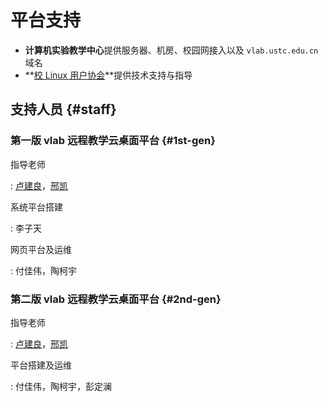 # 平台支持

- **计算机实验教学中心**提供服务器、机房、校园网接入以及 `vlab.ustc.edu.cn` 域名
- **[校 Linux 用户协会](https://lug.ustc.edu.cn/)**提供技术支持与指导

## 支持人员 {#staff}

### 第一版 vlab 远程教学云桌面平台 {#1st-gen}

指导老师

: [卢建良](mailto:lujl@ustc.edu.cn)，[邢凯](mailto:kxing@ustc.edu.cn)

系统平台搭建

: 李子天

网页平台及运维

: 付佳伟，陶柯宇

### 第二版 vlab 远程教学云桌面平台 {#2nd-gen}

指导老师

: [卢建良](mailto:lujl@ustc.edu.cn)，[邢凯](mailto:kxing@ustc.edu.cn)

平台搭建及运维

: 付佳伟，陶柯宇，彭定澜 
